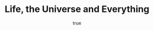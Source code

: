 ---
title: "Life, the Universe and Everything"
bookCover: "/assets/book-covers/life-the-universe-and-everything.jpg"
slug: "life-the-universe-and-everything"
bookAuthor: "Douglas Adams"
rating: 10
done: false
tags: []
summary: false
detailedNotes: false
amazonLink: ""
author:
  name: Rico Trebeljahr
  picture: "/assets/blog/profile.jpeg"
---
